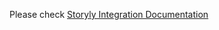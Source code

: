 Please check [Storyly Integration Documentation](https://docs.storyly.io/docs/flutter-initial-sdk-setup)